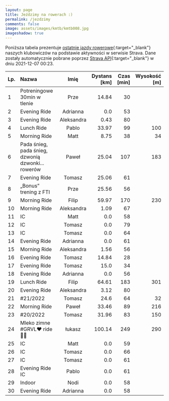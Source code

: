 ```yaml
---
layout: page
title: Jeździmy na rowerach :)
permalink: /jezdzimy
comments: false
image: assets/images/kmtb/kmtb008.jpg
imageshadow: true
---
```


Poniższa tabela prezentuje [ostatnie jazdy rowerowe](https://www.strava.com/clubs/336381){:target="_blank"} naszych klubowiczów na podstawie aktywności w serwisie Strava. Dane zostały automatycznie pobrane poprzez [Strava API](https://developers.strava.com/docs/reference/#api-Clubs-getClubActivitiesById){:target="_blank"} w dniu 2021-12-07 00:23.

Lp. | Nazwa | Imię | Dystans [km] | Czas [min] | Wysokość [m]
:--- | :--- | :---: | ---: | ---: | ---:
1|Potreningowe 30min w tlenie|Prze|14.84|30|
2|Evening Ride|Adrianna|0.0|53|
3|Evening Ride|Aleksandra|0.43|80|
4|Lunch Ride|Pablo|33.97|99|100
5|Morning Ride|Matt|8.75|38|34
6|Pada śnieg, pada śnieg, dzwonią dzwonki... rowerów|Paweł|25.04|107|183
7|Evening Ride|Tomasz|25.06|61|
8|„Bonus” trening z FTI |Prze|25.56|56|
9|Morning Ride|Filip|59.97|170|230
10|Morning Ride|Aleksandra|1.09|67|
11|IC|Matt|0.0|58|
12|IC|Tomasz|0.0|79|
13|IC|Tomasz|0.0|64|
14|Evening Ride|Adrianna|0.0|61|
15|Morning Ride|Aleksandra|1.56|56|
16|Evening Ride|Tomasz|14.84|28|
17|Evening Ride|Tomasz|15.0|34|
18|Evening Ride|Adrianna|0.0|56|
19|Lunch Ride|Filip|64.61|183|301
20|Evening Ride|Aleksandra|3.12|80|
21|#21/2022|Tomasz|24.6|64|32
22|Morning Ride|Paweł|33.46|89|216
23|#20/2022|Tomasz|31.96|83|150
24|Mleko zimne #GRVL❤ ride💨😱|łukasz|100.14|249|290
25|IC|Matt|0.0|59|
26|IC|Tomasz|0.0|66|
27|IC|Tomasz|0.0|61|
28|Evening Ride IC|Pablo|0.0|61|
29|Indoor|Nodi|0.0|58|
30|Evening Ride|Adrianna|0.0|58|
